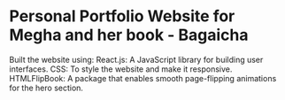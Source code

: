 # Personal Portfolio Website for Megha and her book - Bagaicha

Built the website using:
React.js: A JavaScript library for building user interfaces.
CSS: To style the website and make it responsive. 
HTMLFlipBook: A package that enables smooth page-flipping animations for the hero section. 


